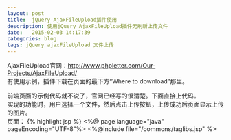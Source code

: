 ```yaml
---
layout: post
title:  jQuery AjaxFileUpload插件使用
description: 使用jQuery AjaxFileUpload插件无刷新上传文件
date:   2015-02-03 14:17:39
categories: blog
tags: jQuery ajaxFileUpload 文件上传
---
```

AjaxFileUpload官网：http://www.phpletter.com/Our-Projects/AjaxFileUpload/  
有使用示例，插件下载在页面的最下方“Where to download”那里。  

前端页面的示例代码就不说了，官网已经写的很清楚。下面直接上代码。    
实现的功能时，用户选择一个文件，然后点击上传按钮，上传成功后页面显示上传的图片。  
页面：
{% highlight jsp %}
<%@ page language="java" pageEncoding="UTF-8"%>
<%@include file="/commons/taglibs.jsp" %>    
<!DOCTYPE html>
<html>
<head>
<title>AjaxFileUpload Demo</title>
	<script type="text/javascript" src="${root}/scripts/jquery.js"></script>	
	<script type="text/javascript" src="${root}/scripts/ajaxfileupload.js"></script>	
	<script type="text/javascript">
		$(function(){
			$('#loading').ajaxStart(function(){
				$(this).show();
			}).ajaxComplete(function(){
				$(this).hide();
			});
			
			$('#uploadBtn').click(function(){
				if ($.trim($('#file1').val()).length > 0) {
					$.ajaxFileUpload(
					{
						url:'${root}/ajaxFileUpload/upload',
						secureuri:false,
						fileElementId:'file1',
						dataType:'json', // 返回的结果被包装在<pre>标签中，报语法错误。
						data:{ // 额外的数据
							ts:new Date().getTime()
						},
						success:function(data,status){
							if(typeof(data.error) != 'undefined') {
								 if(data.error != '') {
								  alert('erorr:' + data.error);
								 }
								 else {
								  alert(data.msg);
								  $('#preview').attr('src',data.savePath).show();									  
								 }
							}
						},
						error:function(data,status,e) {
							alert(e);
						}
					}
					);
				}
				else {
					alert("请选择文件");
				}
				
				return false;
			});
		});
	</script>
</head>
<body>
	<div id="loading" style="display:none;">文件正在上传，请稍后...</div>
	<div>
		<input type="file" id="file1" name="file"><input type="button" value="Upload" id="uploadBtn"><br>
		<img id='preview' src='' style='display:none;width:50%;height:50%;'>
	</div>
</body>
</html>
{% endhighlight %}

后台上传代码：
{% highlight java %}
package com.company.project.controller;

import java.io.File;
import java.text.SimpleDateFormat;
import java.util.Date;
import java.util.HashMap;
import java.util.List;
import java.util.Map;
import java.util.Random;

import javax.servlet.http.HttpServletRequest;

import org.apache.commons.fileupload.FileItem;
import org.apache.commons.fileupload.FileUploadException;
import org.apache.commons.fileupload.disk.DiskFileItemFactory;
import org.apache.commons.fileupload.servlet.ServletFileUpload;
import org.springframework.stereotype.Controller;
import org.springframework.web.bind.annotation.RequestMapping;
import org.springframework.web.bind.annotation.ResponseBody;

import javacommon.base.BaseRestSpringController;

@Controller
@RequestMapping(value="/ajaxFileUpload")
public class AjaxFileUploadController extends BaseRestSpringController<Object, Object>{

	@RequestMapping(value="/upload")
	@ResponseBody
	public Map<String, String> uplaod(HttpServletRequest request) {
		Map<String,String> map = new HashMap<String, String>();
		map.put("error", "");
		map.put("msg", "上传成功！");
		
		DiskFileItemFactory dfif = new DiskFileItemFactory();
		// 设置缓存大小，如果文件大小超过缓存大小，将使用临时目录作为缓存
		dfif.setSizeThreshold(1024*1024);
		// 保存到项目决定位置下的upload文件夹，比如：d:/tomcat/webapps/rapiddemo/upload/xxxxxxxxx.jpg
		String webRoot = request.getSession().getServletContext().getRealPath("/") + "upload/";
		// 项目相对位置（用于在页面显示），比如：/rapiddemo/upload/xxxxxxxxx.jpg
		String webRootRelative = request.getContextPath() + "/upload/";
		File uploadDir = new File(webRoot);
		if (!uploadDir.exists()) {
			uploadDir.mkdirs();
		}
		
		String ts = null;
		ServletFileUpload sfu = new ServletFileUpload(dfif);
		try {
			List<FileItem> fileItemList = sfu.parseRequest(request);
			for (int i=0;i<fileItemList.size();i++) {
				FileItem fi = fileItemList.get(i);
				if (fi.isFormField()) {
					String filedName = fi.getFieldName();
					String filedValue = fi.getString();
					System.out.println(filedName + ":" + filedValue);
					
					if (filedName.equals("ts")) {
						ts = filedValue;
					}
				}
				else {
					// 文件
					String fileNameFullPath = fi.getName();
					// 取文件后缀
					String fileExt = fileNameFullPath.substring(fileNameFullPath.lastIndexOf("."));
					// 随机文件名：yyyymmddhhmiss+3位随机数
					String fileName = new SimpleDateFormat("yyyyMMddhhmmss").format(new Date()) + new Random().nextInt(1000) + fileExt;
					fi.write(new File(webRoot + fileName));
					System.out.println("文件【" + fileNameFullPath + "】上传成功！\n路径：" + (webRoot + fileName));
					map.put("savePath",(webRootRelative + fileName));
					System.out.println("文件上传时间：" + ts);
				}
			}
		} catch (FileUploadException e) {
			map.put("error", "上传失败：" + e.getMessage());
			e.printStackTrace();
		} catch (Exception e) {
			map.put("error", "上传失败：" + e.getMessage());
			e.printStackTrace();
		}
		return map;
	}
}
{% endhighlight %}

但是这样呢，有一个问题，文件是上传成功了，但是页面提示语法错误。如下：  
SyntaxError：unexpected token <  

将dataType改成content，alert data的内容，可以看到返回的json被pre标签包裹，所以出现了这个错误。  

可以通过修改ajaxfileupload.js来解决这个问题。找到uploadHttpData方法定义的地方，将type = json时的处理逻辑改一下，去掉>。  
增加如下代码：  
{% highlight javascript%}
////////////add code begin///////////////   
 data = r.responseText;   
 var start = data.indexOf(">");   
 if(start != -1) {   
   var end = data.indexOf("<", start + 1);   
   if(end != -1) {   
     data = data.substring(start + 1, end);   
    }   
 }   
  ///////////add code end///////////////   
{% endhighlight %}              

关于多文件上传，可以参考：[http://blog.csdn.net/zhanglu201112/article/details/17039137](http://blog.csdn.net/zhanglu201112/article/details/17039137)